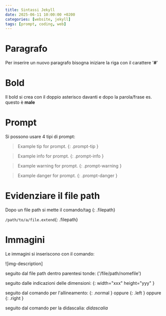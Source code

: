 ```yaml
---
title: Sintassi Jekyll
date: 2025-06-11 10:00:00 +0200
categories: [website, jekyll]
tags: [prompt, coding, web]
---
```


# Paragrafo

Per inserire un nuovo paragrafo bisogna iniziare la riga con il carattere '**#**'

# Bold

Il bold si crea con il doppio asterisco davanti e dopo la parola/frase 
es. questo è **male**

# Prompt

Si possono usare 4 tipi di prompt:

> Example tip for prompt.
{: .prompt-tip }

> Example info for prompt.
{: .prompt-info }

> Example warning for prompt.
{: .prompt-warning }

> Example danger for prompt.
{: .prompt-danger }

# Evidenziare il file path

Dopo un file path si mette il comando/tag {: .filepath}

`/path/to/a/file.extend`{: .filepath}

# Immagini

Le immagini si inseriscono con il comando:

![img-description]

seguito dal file path dentro parentesi tonde: ('/file/path/nomefile')

seguito dalle indicazioni delle dimensioni: {: width="xxx" height="yyy" }

seguito dal comando per l'allineamento: {: .normal } oppure {: .left } oppure {: .right }

seguito dal comando per la didascalia: _didascalia_
